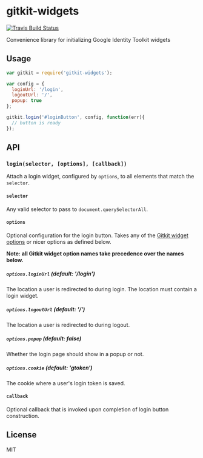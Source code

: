 # gitkit-widgets

[![Travis Build Status](https://img.shields.io/travis/iceddev/gitkit-widgets/master.svg?label=travis&style=flat-square)](https://travis-ci.org/iceddev/gitkit-widgets)

Convenience library for initializing Google Identity Toolkit widgets

## Usage

```js
var gitkit = require('gitkit-widgets');

var config = {
  loginUrl: '/login',
  logoutUrl: '/',
  popup: true
};

gitkit.login('#loginButton', config, function(err){
  // button is ready
});
```

## API

### `login(selector, [options], [callback])`

Attach a login widget, configured by `options`, to all elements that match the `selector`.

#### `selector`

Any valid selector to pass to `document.querySelectorAll`.

#### `options`

Optional configuration for the login button. Takes any of the [Gitkit widget options](https://developers.google.com/identity/toolkit/web/setup-frontend#page_with_sign_in_button) or nicer options as defined below.

__Note: all Gitkit widget option names take precedence over the names below.__

##### `options.loginUrl` (default: '/login')

The location a user is redirected to during login. The location must contain a login widget.

##### `options.logoutUrl` (default: '/')

The location a user is redirected to during logout.

##### `options.popup` (default: false)

Whether the login page should show in a popup or not.

##### `options.cookie` (default: 'gtoken')

The cookie where a user's login token is saved.

#### `callback`

Optional callback that is invoked upon completion of login button construction.

## License

MIT
